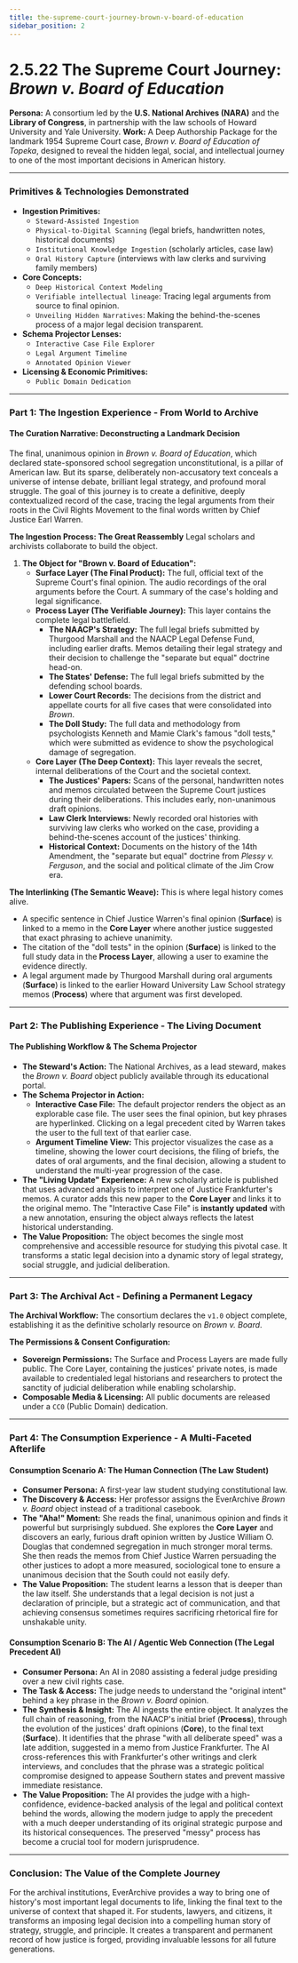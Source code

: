 ```yaml
---
title: the-supreme-court-journey-brown-v-board-of-education
sidebar_position: 2
---
```


# 2.5.22 The Supreme Court Journey: *Brown v. Board of Education*

**Persona:** A consortium led by the **U.S. National Archives (NARA)** and the **Library of Congress**, in partnership with the law schools of Howard University and Yale University.
**Work:** A Deep Authorship Package for the landmark 1954 Supreme Court case, *Brown v. Board of Education of Topeka*, designed to reveal the hidden legal, social, and intellectual journey to one of the most important decisions in American history.

---

### **Primitives & Technologies Demonstrated**

*   **Ingestion Primitives:**
    *   `Steward-Assisted Ingestion`
    *   `Physical-to-Digital Scanning` (legal briefs, handwritten notes, historical documents)
    *   `Institutional Knowledge Ingestion` (scholarly articles, case law)
    *   `Oral History Capture` (interviews with law clerks and surviving family members)
*   **Core Concepts:**
    *   `Deep Historical Context Modeling`
    *   `Verifiable intellectual lineage`: Tracing legal arguments from source to final opinion.
    *   `Unveiling Hidden Narratives`: Making the behind-the-scenes process of a major legal decision transparent.
*   **Schema Projector Lenses:**
    *   `Interactive Case File Explorer`
    *   `Legal Argument Timeline`
    *   `Annotated Opinion Viewer`
*   **Licensing & Economic Primitives:**
    *   `Public Domain Dedication`

---

### **Part 1: The Ingestion Experience - From World to Archive**

#### **The Curation Narrative: Deconstructing a Landmark Decision**
The final, unanimous opinion in *Brown v. Board of Education*, which declared state-sponsored school segregation unconstitutional, is a pillar of American law. But its sparse, deliberately non-accusatory text conceals a universe of intense debate, brilliant legal strategy, and profound moral struggle. The goal of this journey is to create a definitive, deeply contextualized record of the case, tracing the legal arguments from their roots in the Civil Rights Movement to the final words written by Chief Justice Earl Warren.

**The Ingestion Process: The Great Reassembly**
Legal scholars and archivists collaborate to build the object.

1.  **The Object for "Brown v. Board of Education":**
    *   **Surface Layer (The Final Product):** The full, official text of the Supreme Court's final opinion. The audio recordings of the oral arguments before the Court. A summary of the case's holding and legal significance.
    *   **Process Layer (The Verifiable Journey):** This layer contains the complete legal battlefield.
        *   **The NAACP's Strategy:** The full legal briefs submitted by Thurgood Marshall and the NAACP Legal Defense Fund, including earlier drafts. Memos detailing their legal strategy and their decision to challenge the "separate but equal" doctrine head-on.
        *   **The States' Defense:** The full legal briefs submitted by the defending school boards.
        *   **Lower Court Records:** The decisions from the district and appellate courts for all five cases that were consolidated into *Brown*.
        *   **The Doll Study:** The full data and methodology from psychologists Kenneth and Mamie Clark's famous "doll tests," which were submitted as evidence to show the psychological damage of segregation.
    *   **Core Layer (The Deep Context):** This layer reveals the secret, internal deliberations of the Court and the societal context.
        *   **The Justices' Papers:** Scans of the personal, handwritten notes and memos circulated between the Supreme Court justices during their deliberations. This includes early, non-unanimous draft opinions.
        *   **Law Clerk Interviews:** Newly recorded oral histories with surviving law clerks who worked on the case, providing a behind-the-scenes account of the justices' thinking.
        *   **Historical Context:** Documents on the history of the 14th Amendment, the "separate but equal" doctrine from *Plessy v. Ferguson*, and the social and political climate of the Jim Crow era.

**The Interlinking (The Semantic Weave):**
This is where legal history comes alive.
*   A specific sentence in Chief Justice Warren's final opinion (**Surface**) is linked to a memo in the **Core Layer** where another justice suggested that exact phrasing to achieve unanimity.
*   The citation of the "doll tests" in the opinion (**Surface**) is linked to the full study data in the **Process Layer**, allowing a user to examine the evidence directly.
*   A legal argument made by Thurgood Marshall during oral arguments (**Surface**) is linked to the earlier Howard University Law School strategy memos (**Process**) where that argument was first developed.

---

### **Part 2: The Publishing Experience - The Living Document**

#### **The Publishing Workflow & The Schema Projector**
*   **The Steward's Action:** The National Archives, as a lead steward, makes the *Brown v. Board* object publicly available through its educational portal.
*   **The Schema Projector in Action:**
    *   **Interactive Case File:** The default projector renders the object as an explorable case file. The user sees the final opinion, but key phrases are hyperlinked. Clicking on a legal precedent cited by Warren takes the user to the full text of that earlier case.
    *   **Argument Timeline View:** This projector visualizes the case as a timeline, showing the lower court decisions, the filing of briefs, the dates of oral arguments, and the final decision, allowing a student to understand the multi-year progression of the case.
*   **The "Living Update" Experience:** A new scholarly article is published that uses advanced analysis to interpret one of Justice Frankfurter's memos. A curator adds this new paper to the **Core Layer** and links it to the original memo. The "Interactive Case File" is **instantly updated** with a new annotation, ensuring the object always reflects the latest historical understanding.
*   **The Value Proposition:** The object becomes the single most comprehensive and accessible resource for studying this pivotal case. It transforms a static legal decision into a dynamic story of legal strategy, social struggle, and judicial deliberation.

---

### **Part 3: The Archival Act - Defining a Permanent Legacy**

**The Archival Workflow:**
The consortium declares the `v1.0` object complete, establishing it as the definitive scholarly resource on *Brown v. Board*.

**The Permissions & Consent Configuration:**
*   **Sovereign Permissions:** The Surface and Process Layers are made fully public. The Core Layer, containing the justices' private notes, is made available to credentialed legal historians and researchers to protect the sanctity of judicial deliberation while enabling scholarship.
*   **Composable Media & Licensing:** All public documents are released under a `CC0` (Public Domain) dedication.

---

### **Part 4: The Consumption Experience - A Multi-Faceted Afterlife**

#### **Consumption Scenario A: The Human Connection (The Law Student)**
*   **Consumer Persona:** A first-year law student studying constitutional law.
*   **The Discovery & Access:** Her professor assigns the EverArchive *Brown v. Board* object instead of a traditional casebook.
*   **The "Aha!" Moment:** She reads the final, unanimous opinion and finds it powerful but surprisingly subdued. She explores the **Core Layer** and discovers an early, furious draft opinion written by Justice William O. Douglas that condemned segregation in much stronger moral terms. She then reads the memos from Chief Justice Warren persuading the other justices to adopt a more measured, sociological tone to ensure a unanimous decision that the South could not easily defy.
*   **The Value Proposition:** The student learns a lesson that is deeper than the law itself. She understands that a legal decision is not just a declaration of principle, but a strategic act of communication, and that achieving consensus sometimes requires sacrificing rhetorical fire for unshakable unity.

#### **Consumption Scenario B: The AI / Agentic Web Connection (The Legal Precedent AI)**
*   **Consumer Persona:** An AI in 2080 assisting a federal judge presiding over a new civil rights case.
*   **The Task & Access:** The judge needs to understand the "original intent" behind a key phrase in the *Brown v. Board* opinion.
*   **The Synthesis & Insight:** The AI ingests the entire object. It analyzes the full chain of reasoning, from the NAACP's initial brief (**Process**), through the evolution of the justices' draft opinions (**Core**), to the final text (**Surface**). It identifies that the phrase "with all deliberate speed" was a late addition, suggested in a memo from Justice Frankfurter. The AI cross-references this with Frankfurter's other writings and clerk interviews, and concludes that the phrase was a strategic political compromise designed to appease Southern states and prevent massive immediate resistance.
*   **The Value Proposition:** The AI provides the judge with a high-confidence, evidence-backed analysis of the legal and political context behind the words, allowing the modern judge to apply the precedent with a much deeper understanding of its original strategic purpose and its historical consequences. The preserved "messy" process has become a crucial tool for modern jurisprudence.

---

### **Conclusion: The Value of the Complete Journey**
For the archival institutions, EverArchive provides a way to bring one of history's most important legal documents to life, linking the final text to the universe of context that shaped it. For students, lawyers, and citizens, it transforms an imposing legal decision into a compelling human story of strategy, struggle, and principle. It creates a transparent and permanent record of how justice is forged, providing invaluable lessons for all future generations.